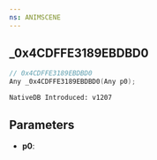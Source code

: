```yaml
---
ns: ANIMSCENE
---
```

## _0x4CDFFE3189EBDBD0

```c
// 0x4CDFFE3189EBDBD0
Any _0x4CDFFE3189EBDBD0(Any p0);
```

```
NativeDB Introduced: v1207
```

## Parameters
* **p0**:
